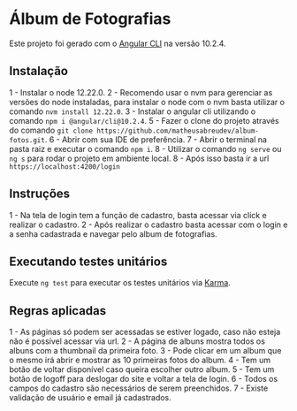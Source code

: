 # Álbum de Fotografias

Este projeto foi gerado com o [Angular CLI](https://github.com/angular/angular-cli) na versão 10.2.4.

## Instalação

1 - Instalar o node 12.22.0.
2 - Recomendo usar o nvm para gerenciar as versões do node instaladas, para instalar o node com o nvm basta utilizar o comando `nvm install 12.22.0`.
3 - Instalar o angular cli utilizando o comando `npm i @angular/cli@10.2.4`.
5 - Fazer o clone do projeto através do comando `git clone https://github.com/matheusabreudev/album-fotos.git`.
6 - Abrir com sua IDE de preferência.
7 - Abrir o terminal na pasta raiz e executar o comando `npm i`.
8 - Utilizar o comando `ng serve` ou `ng s` para rodar o projeto em ambiente local.
8 - Após isso basta ir a url `https://localhost:4200/login`

## Instruções

1 - Na tela de login tem a função de cadastro, basta acessar via click e realizar o cadastro.
2 - Após realizar o cadastro basta acessar com o login e a senha cadastrada e navegar pelo album de fotografias.

## Executando testes unitários

Execute `ng test` para executar os testes unitários via [Karma](https://karma-runner.github.io).

## Regras aplicadas

1 - As páginas só podem ser acessadas se estiver logado, caso não esteja não é possível acessar via url.
2 - A página de albuns mostra todos os albuns com a thumbnail da primeira foto.
3 - Pode clicar em um album que o mesmo irá abrir e mostrar as 10 primeiras fotos do album.
4 - Tem um botão de voltar disponível caso queira escolher outro album.
5 - Tem um botão de logoff para deslogar do site e voltar a tela de login.
6 - Todos os campos do cadastro são necessários de serem preenchidos.
7 - Existe validação de usuário e email já cadastrados.
